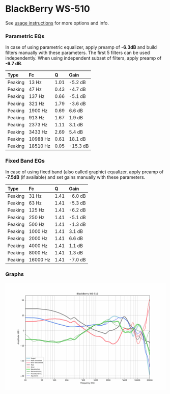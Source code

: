 # BlackBerry WS-510
See [usage instructions](https://github.com/jaakkopasanen/AutoEq#usage) for more options and info.

### Parametric EQs
In case of using parametric equalizer, apply preamp of **-6.3dB** and build filters manually
with these parameters. The first 5 filters can be used independently.
When using independent subset of filters, apply preamp of **-6.7 dB**.

| Type    | Fc       |    Q | Gain     |
|:--------|:---------|:-----|:---------|
| Peaking | 13 Hz    | 1.01 | -5.2 dB  |
| Peaking | 47 Hz    | 0.43 | -4.7 dB  |
| Peaking | 137 Hz   | 0.66 | -5.1 dB  |
| Peaking | 321 Hz   | 1.79 | -3.6 dB  |
| Peaking | 1900 Hz  | 0.69 | 6.6 dB   |
| Peaking | 913 Hz   | 1.67 | 1.9 dB   |
| Peaking | 2373 Hz  | 1.11 | 3.1 dB   |
| Peaking | 3433 Hz  | 2.69 | 5.4 dB   |
| Peaking | 10988 Hz | 0.61 | 18.1 dB  |
| Peaking | 18510 Hz | 0.05 | -15.3 dB |

### Fixed Band EQs
In case of using fixed band (also called graphic) equalizer, apply preamp of **-7.5dB**
(if available) and set gains manually with these parameters.

| Type    | Fc       |    Q | Gain    |
|:--------|:---------|:-----|:--------|
| Peaking | 31 Hz    | 1.41 | -6.0 dB |
| Peaking | 63 Hz    | 1.41 | -5.3 dB |
| Peaking | 125 Hz   | 1.41 | -6.2 dB |
| Peaking | 250 Hz   | 1.41 | -5.1 dB |
| Peaking | 500 Hz   | 1.41 | -1.3 dB |
| Peaking | 1000 Hz  | 1.41 | 3.1 dB  |
| Peaking | 2000 Hz  | 1.41 | 6.6 dB  |
| Peaking | 4000 Hz  | 1.41 | 1.1 dB  |
| Peaking | 8000 Hz  | 1.41 | 1.3 dB  |
| Peaking | 16000 Hz | 1.41 | -7.0 dB |

### Graphs
![](./BlackBerry%20WS-510.png)